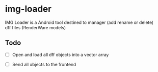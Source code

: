 # img-loader
IMG Loader is a Android tool destined to manager (add rename or delete) dff files (RenderWare models)

## Todo
- [ ] Open and load all dff objects into a vector array
- [ ] Send all objects to the frontend

